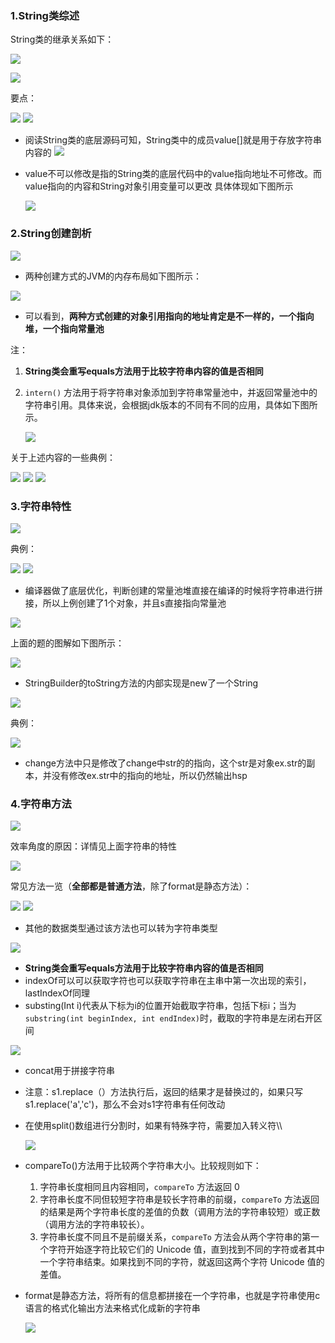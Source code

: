 ### 1.String类综述
String类的继承关系如下：

![](assets/03String类/file-20250215183213727.png)

![](assets/03String类/file-20250215182849598.png)

要点：

![](assets/03String类/file-20250215183902821.png)
![](assets/03String类/file-20250215184232133.png)
* 阅读String类的底层源码可知，String类中的成员value\[]就是用于存放字符串内容的
![](assets/03String类/file-20250215184844073.png)

* value不可以修改是指的String类的底层代码中的value指向地址不可修改。而value指向的内容和String对象引用变量可以更改 具体体现如下图所示

	![](assets/03String类/file-20250215184428617.png)

	

### 2.String创建剖析
![](assets/03String类/file-20250215184803063.png)
* 两种创建方式的JVM的内存布局如下图所示：

![](assets/03String类/file-20250215185308224.png)
* 可以看到，**两种方式创建的对象引用指向的地址肯定是不一样的，一个指向堆，一个指向常量池**

注：    
1. **String类会重写equals方法用于比较字符串内容的值是否相同**
2. `intern()` 方法用于将字符串对象添加到字符串常量池中，并返回常量池中的字符串引用。具体来说，会根据jdk版本的不同有不同的应用，具体如下图所示。

	![](assets/03String类/file-20250419170740677.png)

关于上述内容的一些典例：  

![](assets/03String类/file-20250215190410343.png)
![](assets/03String类/file-20250215190757631.png)
![](assets/03String类/file-20250215191146613.png)


### 3.字符串特性
![](assets/03String类/file-20250215191548731.png)

典例：

![](assets/03String类/file-20250215191717125.png)
![](assets/03String类/file-20250215191751696.png)
* 编译器做了底层优化，判断创建的常量池堆直接在编译的时候将字符串进行拼接，所以上例创建了1个对象，并且s直接指向常量池

![](assets/03String类/file-20250215193220770.png)

上面的题的图解如下图所示：

![](assets/03String类/file-20250215192443007.png)
* StringBuilder的toString方法的内部实现是new了一个String

![](assets/03String类/file-20250215192611547.png)


典例：

![](assets/03String类/file-20250215194516176.png)
* change方法中只是修改了change中str的的指向，这个str是对象ex.str的副本，并没有修改ex.str中的指向的地址，所以仍然输出hsp


### 4.字符串方法
![](assets/03String类/file-20250215194845613.png)

效率角度的原因：详情见上面字符串的特性

![](assets/03String类/file-20250215195406562.png)

常见方法一览（**全部都是普通方法**，除了format是静态方法）：

![](assets/03String类/file-20250215195129003.png)
![](assets/03String类/file-20250303172206825.png)
* 其他的数据类型通过该方法也可以转为字符串类型

![](assets/03String类/file-20250215200003422.png)
* **String类会重写equals方法用于比较字符串内容的值是否相同**
* indexOf可以可以获取字符也可以获取字符串在主串中第一次出现的索引，lastIndexOf同理
* substing(Int i)代表从下标为i的位置开始截取字符串，包括下标i；当为`substring(int beginIndex, int endIndex)`时，截取的字符串是左闭右开区间

![](assets/03String类/file-20250215201555372.png)
* concat用于拼接字符串
* 注意：s1.replace（）方法执行后，返回的结果才是替换过的，如果只写s1.replace('a','c')，那么不会对s1字符串有任何改动
* 在使用split()数组进行分割时，如果有特殊字符，需要加入转义符\\\

	![](assets/03String类/file-20250215224805395.png)
* compareTo()方法用于比较两个字符串大小。比较规则如下：
	1.  字符串长度相同且内容相同，`compareTo` 方法返回 0
	2.  字符串长度不同但较短字符串是较长字符串的前缀，`compareTo` 方法返回的结果是两个字符串长度的差值的负数（调用方法的字符串较短）或正数（调用方法的字符串较长）。
	3. 字符串长度不同且不是前缀关系，`compareTo` 方法会从两个字符串的第一个字符开始逐字符比较它们的 Unicode 值，直到找到不同的字符或者其中一个字符串结束。如果找到不同的字符，就返回这两个字符 Unicode 值的差值。
* format是静态方法，将所有的信息都拼接在一个字符串，也就是字符串使用c语言的格式化输出方法来格式化成新的字符串

	![](assets/03String类/file-20250215231506529.png)